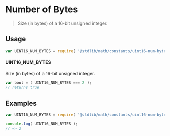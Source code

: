 # Number of Bytes

> Size (in bytes) of a 16-bit unsigned integer.

<section class="usage">

## Usage

``` javascript
var UINT16_NUM_BYTES = require( '@stdlib/math/constants/uint16-num-bytes' );
```

#### UINT16_NUM_BYTES

Size (in bytes) of a 16-bit unsigned integer.

``` javascript
var bool = ( UINT16_NUM_BYTES === 2 );
// returns true
```

</section>

<!-- /.usage -->


<section class="examples">

## Examples

<!-- TODO: better example -->

``` javascript
var UINT16_NUM_BYTES = require( '@stdlib/math/constants/uint16-num-bytes' );

console.log( UINT16_NUM_BYTES );
// => 2
```

</section>

<!-- /.examples -->


<section class="links">

</section>

<!-- /.links -->
